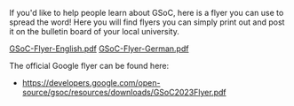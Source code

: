 If you'd like to help people learn about GSoC, here is a flyer you can use to spread the word!
Here you will find flyers you can simply print out and post it on the bulletin board of your local university.

[GSoC-Flyer-English.pdf](https://github.com/mixxxdj/mixxx/files/10839016/GSoC-Flyer-English.pdf)
[GSoC-Flyer-German.pdf](https://github.com/mixxxdj/mixxx/files/10839023/GSoC-Flyer-German.pdf)

The official Google flyer can be found here: 
* https://developers.google.com/open-source/gsoc/resources/downloads/GSoC2023Flyer.pdf
